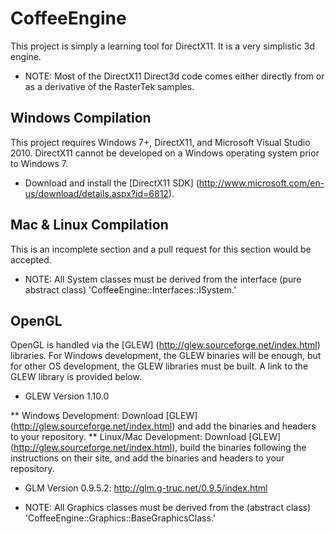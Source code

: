 CoffeeEngine
===========

This project is simply a learning tool for DirectX11.  It is a very simplistic 3d engine.

* NOTE: Most of the DirectX11 Direct3d code comes either directly from or as a derivative of the RasterTek samples.

Windows Compilation
-----------

This project requires Windows 7+, DirectX11, and Microsoft Visual Studio 2010.
DirectX11 cannot be developed on a Windows operating system prior to Windows 7.

* Download and install the [DirectX11 SDK] (http://www.microsoft.com/en-us/download/details.aspx?id=6812).

Mac & Linux Compilation
-----------

This is an incomplete section and a pull request for this section would be accepted.

* NOTE: All System classes must be derived from the interface (pure abstract class) 'CoffeeEngine::Interfaces::ISystem.'

OpenGL 
-----------

OpenGL is handled via the [GLEW] (http://glew.sourceforge.net/index.html) libraries.  For Windows development, the GLEW binaries will be enough, but for other OS development, the GLEW libraries must be built.  A link to the GLEW library is provided below.

* GLEW Version 1.10.0

** Windows Development: Download [GLEW] (http://glew.sourceforge.net/index.html) and add the binaries and headers to your repository.
** Linux/Mac Development: Download [GLEW] (http://glew.sourceforge.net/index.html), build the binaries following the instructions on their site, and add the binaries and headers to your repository.

* GLM Version 0.9.5.2: http://glm.g-truc.net/0.9.5/index.html

* NOTE: All Graphics classes must be derived from the (abstract class) 'CoffeeEngine::Graphics::BaseGraphicsClass.'